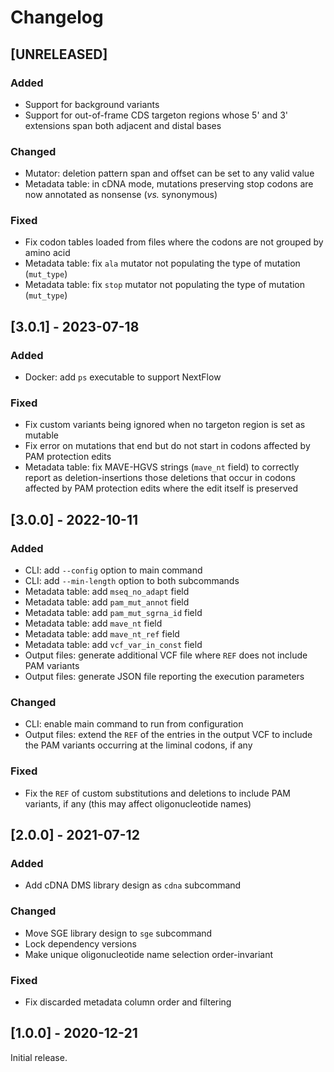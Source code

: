 # Changelog

## [UNRELEASED]

### Added

- Support for background variants
- Support for out-of-frame CDS targeton regions whose 5' and 3' extensions span both adjacent and distal bases

### Changed

- Mutator: deletion pattern span and offset can be set to any valid value
- Metadata table: in cDNA mode, mutations preserving stop codons are now annotated as nonsense (*vs.* synonymous)

### Fixed

- Fix codon tables loaded from files where the codons are not grouped by amino acid
- Metadata table: fix `ala` mutator not populating the type of mutation (`mut_type`)
- Metadata table: fix `stop` mutator not populating the type of mutation (`mut_type`)

## [3.0.1] - 2023-07-18

### Added

- Docker: add `ps` executable to support NextFlow

### Fixed

- Fix custom variants being ignored when no targeton region is set as mutable
- Fix error on mutations that end but do not start in codons affected by PAM protection edits
- Metadata table: fix MAVE-HGVS strings (`mave_nt` field) to correctly report as deletion-insertions those deletions that occur in codons affected by PAM protection edits where the edit itself is preserved

## [3.0.0] - 2022-10-11

### Added

- CLI: add `--config` option to main command
- CLI: add `--min-length` option to both subcommands
- Metadata table: add `mseq_no_adapt` field
- Metadata table: add `pam_mut_annot` field
- Metadata table: add `pam_mut_sgrna_id` field
- Metadata table: add `mave_nt` field
- Metadata table: add `mave_nt_ref` field
- Metadata table: add `vcf_var_in_const` field
- Output files: generate additional VCF file where `REF` does not include PAM variants
- Output files: generate JSON file reporting the execution parameters

### Changed

- CLI: enable main command to run from configuration
- Output files: extend the `REF` of the entries in the output VCF to include the PAM variants occurring at the liminal codons, if any

### Fixed

- Fix the `REF` of custom substitutions and deletions to include PAM variants, if any (this may affect oligonucleotide names)

## [2.0.0] - 2021-07-12

### Added

- Add cDNA DMS library design as `cdna` subcommand

### Changed

- Move SGE library design to `sge` subcommand
- Lock dependency versions
- Make unique oligonucleotide name selection order-invariant

### Fixed

- Fix discarded metadata column order and filtering

## [1.0.0] - 2020-12-21

Initial release.
